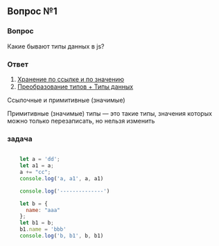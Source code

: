 ## Вопрос №1

### Вопрос

Какие бывают типы данных в js?

### Ответ

1) [Хранение по ссылке и по значению](https://doka-guide.vercel.app/js/ref-type-vs-value-type/)
2) [Преобразование типов + Типы данных](https://doka-guide.vercel.app/js/typecasting/)
 
Ссылочные и примитивные (значимые)

Примитивные (значимые) типы — это такие типы, значения которых можно только перезаписать, но нельзя изменить

### задача

```javascript

    let a = 'dd';
    let a1 = a;
    a += "cc";
    console.log('a, a1', a, a1)

    console.log('--------------')

    let b = {
      name: "aaa"
    };
    let b1 = b;
    b1.name = 'bbb'
    console.log('b, b1', b, b1)

```
